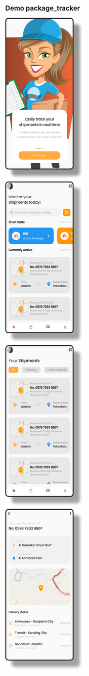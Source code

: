 ## Demo package_tracker

![SplahScreen](assets/preview1.png)
![Home](assets/preview2.png)
![Shipments](assets/preview3.png)
![Detail](assets/preview4.png)
